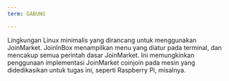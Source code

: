 ```yaml
---
term: GABUNG

---
```

Lingkungan Linux minimalis yang dirancang untuk menggunakan JoinMarket. JoinInBox menampilkan menu yang diatur pada terminal, dan mencakup semua perintah dasar JoinMarket. Ini memungkinkan penggunaan implementasi JoinMarket coinjoin pada mesin yang didedikasikan untuk tugas ini, seperti Raspberry Pi, misalnya.